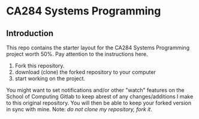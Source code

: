 # CA284 Systems Programming

## Introduction

This repo contains the starter layout for the CA284 Systems Programming project worth 50%.  Pay attention to the instructions here.

1. Fork this repository.
2. download (clone) the forked repository to your computer
3. start working on the project.



You might want to set notifications and/or other "watch" features on the School of Computing Gitlab to keep abrest of any changes/additions I make to this original repository.  You will then be able to keep your forked version in sync with mine.  Note: _do not clone my repository, fork it_.
